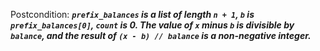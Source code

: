Postcondition: ***`prefix_balances` is a list of length `n + 1`, `b` is `prefix_balances[0]`, `count` is 0. The value of `x` minus `b` is divisible by `balance`, and the result of `(x - b) // balance` is a non-negative integer.***